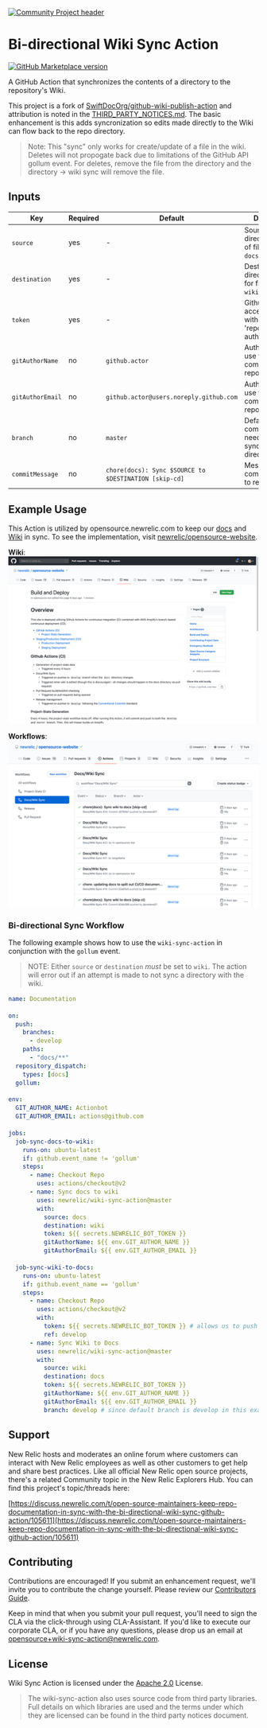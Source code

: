 [![Community Project header](https://github.com/newrelic/opensource-website/raw/master/src/images/categories/Community_Project.png)](https://opensource.newrelic.com/oss-category/#community-project)

# Bi-directional Wiki Sync Action

[![GitHub Marketplace version](https://img.shields.io/github/release/newrelic/wiki-sync-action.svg?label=Marketplace&logo=github)](https://github.com/marketplace/actions/wiki-sync-action)

A GitHub Action that synchronizes the contents of a directory to the repository's Wiki.

This project is a fork of [SwiftDocOrg/github-wiki-publish-action](https://github.com/SwiftDocOrg/github-wiki-publish-action) and attribution is noted in the [THIRD_PARTY_NOTICES.md](./THIRD_PARTY_NOTICES.md). The basic enhancement is this adds syncronization so edits made directly to the Wiki can flow back to the repo directory.

> Note: This "sync" only works for create/update of a file in the wiki. Deletes will not propogate back due to limitations of the GitHub API gollum event. For deletes, remove the file from the directory and the directory -> wiki sync will remove the file.

## Inputs

| Key              | Required | Default                                               | Description                                                                |
| ---------------- | -------- | ----------------------------------------------------- | -------------------------------------------------------------------------- |
| `source`         | yes      | -                                                     | Source directory/location of file sync (ex: `docs`).                       |
| `destination`    | yes      | -                                                     | Destination directory/location for file sync (ex: `wiki`).                 |
| `token`          | yes      | -                                                     | Github personal access token with at least 'repo' authorization.           |
| `gitAuthorName`  | no       | `github.actor`                                        | Author name to use for committing to repository.                           |
| `gitAuthorEmail` | no       | `github.actor@users.noreply.github.com`               | Author name to use for committing to repository.                           |
| `branch`         | no       | `master`                                              | Default branch to commit to. Only needed when syncing wiki to a directory. |
| `commitMessage`  | no       | `chore(docs): Sync $SOURCE to $DESTINATION [skip-cd]` | Message for committing files to repository.                                |

## Example Usage

This Action is utilized by opensource.newrelic.com to keep our [docs](https://github.com/newrelic/opensource-website/tree/develop/docs) and [Wiki](https://github.com/newrelic/opensource-website/wiki) in sync. To see the implementation, visit [newrelic/opensource-website](https://github.com/newrelic/opensource-website/blob/develop/.github/workflows/docs.yml).

**Wiki**:
![opensource-website wiki](./screenshots/screenshot-01.png)

**Workflows**:
![workflow runs](./screenshots/screenshot-02.png)

### Bi-directional Sync Workflow

The following example shows how to use the `wiki-sync-action` in conjunction with the `gollum` event.

> NOTE: Either `source` or `destination` _must_ be set to `wiki`. The action will error out if an attempt is made to not sync a directory with the wiki.

```yaml
name: Documentation

on:
  push:
    branches:
      - develop
    paths:
      - "docs/**"
  repository_dispatch:
    types: [docs]
  gollum:

env:
  GIT_AUTHOR_NAME: Actionbot
  GIT_AUTHOR_EMAIL: actions@github.com

jobs:
  job-sync-docs-to-wiki:
    runs-on: ubuntu-latest
    if: github.event_name != 'gollum'
    steps:
      - name: Checkout Repo
        uses: actions/checkout@v2
      - name: Sync docs to wiki
        uses: newrelic/wiki-sync-action@master
        with:
          source: docs
          destination: wiki
          token: ${{ secrets.NEWRELIC_BOT_TOKEN }}
          gitAuthorName: ${{ env.GIT_AUTHOR_NAME }}
          gitAuthorEmail: ${{ env.GIT_AUTHOR_EMAIL }}
  
  job-sync-wiki-to-docs:
    runs-on: ubuntu-latest
    if: github.event_name == 'gollum'
    steps:
      - name: Checkout Repo
        uses: actions/checkout@v2
        with:
          token: ${{ secrets.NEWRELIC_BOT_TOKEN }} # allows us to push back to repo
          ref: develop
      - name: Sync Wiki to Docs
        uses: newrelic/wiki-sync-action@master
        with:
          source: wiki
          destination: docs
          token: ${{ secrets.NEWRELIC_BOT_TOKEN }}
          gitAuthorName: ${{ env.GIT_AUTHOR_NAME }}
          gitAuthorEmail: ${{ env.GIT_AUTHOR_EMAIL }}
          branch: develop # since default branch is develop in this example
```

## Support

New Relic hosts and moderates an online forum where customers can interact with New Relic employees as well as other customers to get help and share best practices. Like all official New Relic open source projects, there's a related Community topic in the New Relic Explorers Hub. You can find this project's topic/threads here:

[https://discuss.newrelic.com/t/open-source-maintainers-keep-repo-documentation-in-sync-with-the-bi-directional-wiki-sync-github-action/105611](https://discuss.newrelic.com/t/open-source-maintainers-keep-repo-documentation-in-sync-with-the-bi-directional-wiki-sync-github-action/105611)

## Contributing

Contributions are encouraged! If you submit an enhancement request, we'll invite you to contribute the change yourself. Please review our [Contributors Guide](CONTRIBUTING.md).

Keep in mind that when you submit your pull request, you'll need to sign the CLA via the click-through using CLA-Assistant. If you'd like to execute our corporate CLA, or if you have any questions, please drop us an email at opensource+wiki-sync-action@newrelic.com.

## License

Wiki Sync Action is licensed under the [Apache 2.0](http://apache.org/licenses/LICENSE-2.0.txt) License.
>The wiki-sync-action also uses source code from third party libraries. Full details on which libraries are used and the terms under which they are licensed can be found in the third party notices document.
